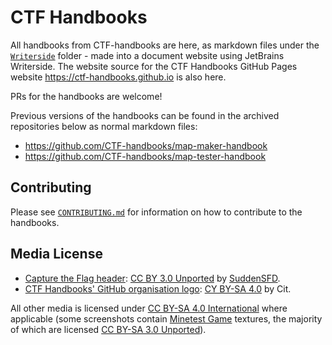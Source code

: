 # CTF Handbooks
All handbooks from CTF-handbooks are here, as markdown files under the [`Writerside`](./Writerside) folder - made into a document website using JetBrains Writerside.
The website source for the CTF Handbooks GitHub Pages website https://ctf-handbooks.github.io is also here.

PRs for the handbooks are welcome!

Previous versions of the handbooks can be found in the archived repositories below as normal markdown files:
* https://github.com/CTF-handbooks/map-maker-handbook
* https://github.com/CTF-handbooks/map-tester-handbook

## Contributing
Please see [`CONTRIBUTING.md`](./CONTRIBUTING.md) for information on how to contribute to the handbooks.

## Media License
- [Capture the Flag header](images/header.png): [CC BY 3.0 Unported](https://creativecommons.org/licenses/by/3.0/) by [SuddenSFD](https://github.com/SuddenSFD).
- [CTF Handbooks' GitHub organisation logo](org-icon.png): [CY BY-SA 4.0](https://creativecommons.org/licenses/by-sa/4.0/) by Cit.

All other media is licensed under [CC BY-SA 4.0 International](https://creativecommons.org/licenses/by-sa/4.0/) where applicable (some screenshots contain [Minetest Game](https://github.com/minetest/minetest_game) textures, the majority of which are licensed [CC BY-SA 3.0 Unported](https://creativecommons.org/licenses/by-sa/3.0/)).
